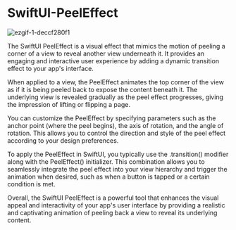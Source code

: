 # SwiftUI-PeelEffect

![ezgif-1-deccf280f1](https://github.com/jp73923/SwiftUI-PeelEffect/assets/46054879/65a1c0a8-4384-4f87-a52f-79e7f1427fe5)

The SwiftUI PeelEffect is a visual effect that mimics the motion of peeling a corner of a view to reveal another view underneath it. It provides an engaging and interactive user experience by adding a dynamic transition effect to your app's interface.

When applied to a view, the PeelEffect animates the top corner of the view as if it is being peeled back to expose the content beneath it. The underlying view is revealed gradually as the peel effect progresses, giving the impression of lifting or flipping a page.

You can customize the PeelEffect by specifying parameters such as the anchor point (where the peel begins), the axis of rotation, and the angle of rotation. This allows you to control the direction and style of the peel effect according to your design preferences.

To apply the PeelEffect in SwiftUI, you typically use the .transition() modifier along with the PeelEffect() initializer. This combination allows you to seamlessly integrate the peel effect into your view hierarchy and trigger the animation when desired, such as when a button is tapped or a certain condition is met.

Overall, the SwiftUI PeelEffect is a powerful tool that enhances the visual appeal and interactivity of your app's user interface by providing a realistic and captivating animation of peeling back a view to reveal its underlying content.
